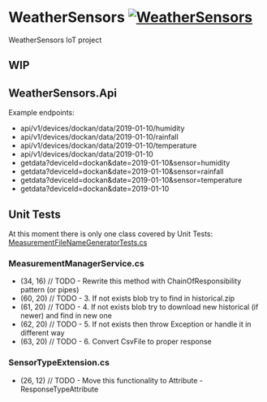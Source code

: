 # WeatherSensors [![WeatherSensors](https://circleci.com/gh/kajstof/WeatherSensors.svg?style=svg)](https://circleci.com/gh/kajstof/WeatherSensors)

WeatherSensors IoT project 

## WIP

## WeatherSensors.Api

Example endpoints:
- api/v1/devices/dockan/data/2019-01-10/humidity
- api/v1/devices/dockan/data/2019-01-10/rainfall
- api/v1/devices/dockan/data/2019-01-10/temperature
- api/v1/devices/dockan/data/2019-01-10
- getdata?deviceId=dockan&date=2019-01-10&sensor=humidity
- getdata?deviceId=dockan&date=2019-01-10&sensor=rainfall
- getdata?deviceId=dockan&date=2019-01-10&sensor=temperature
- getdata?deviceId=dockan&date=2019-01-10

## Unit Tests

At this moment there is only one class covered by Unit Tests: [MeasurementFileNameGeneratorTests.cs](https://github.com/kajstof/WeatherSensors/blob/master/WeatherSensors.Tests/MeasurementFileNameGeneratorTests.cs)

### MeasurementManagerService.cs

* (34, 16) // TODO - Rewrite this method with ChainOfResponsibility pattern (or pipes)
* (60, 20) // TODO - 3. If not exists blob try to find in historical.zip
* (61, 20) // TODO - 4. If not exists blob try to download new historical (if newer) and find in new one
* (62, 20) // TODO - 5. If not exists then throw Exception or handle it in different way
* (63, 20) // TODO - 6. Convert CsvFile to proper response

### SensorTypeExtension.cs

* (26, 12) // TODO - Move this functionality to Attribute - ResponseTypeAttribute
